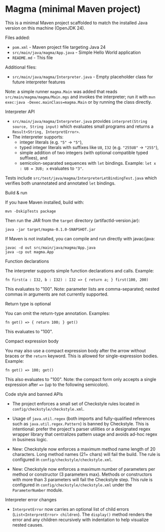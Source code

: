 # Magma (minimal Maven project)

This is a minimal Maven project scaffolded to match the installed Java version on this machine (OpenJDK 24).

Files added:

- `pom.xml` - Maven project file targeting Java 24
- `src/main/java/magma/App.java` - Simple Hello World application
- `README.md` - This file

Additional files:

- `src/main/java/magma/Interpreter.java` - Empty placeholder class for future interpreter features

Note: a simple runner `magma.Main` was added that reads `src/main/magma/magma/Main.mgs` and invokes the interpreter; run it with `mvn exec:java -Dexec.mainClass=magma.Main` or by running the class directly.

Interpreter API

- `src/main/java/magma/Interpreter.java` provides `interpret(String source, String input)` which evaluates small programs and returns a `Result<String, InterpretError>`.
- The interpreter supports:
    - integer literals (e.g. `"5"` -> `"5"`),
    - typed integer literals with suffixes like `U8`, `I32` (e.g. `"255U8"` -> `"255"`),
    - simple addition of two integers (with optional compatible typed suffixes), and
    - semicolon-separated sequences with `let` bindings. Example: `let x : U8 = 3U8; x` evaluates to `"3"`.

Tests include `src/test/java/magma/InterpreterLetBindingTest.java` which verifies both unannotated and annotated `let` bindings.

Build & run

If you have Maven installed, build with:

    mvn -DskipTests package

Then run the JAR from the `target` directory (artifactId-version.jar):

    java -jar target/magma-0.1.0-SNAPSHOT.jar

If Maven is not installed, you can compile and run directly with javac/java:

    javac -d out src/main/java/magma/App.java
    java -cp out magma.App

Function declarations

The interpreter supports simple function declarations and calls. Example:

    fn first(a : I32, b : I32) : I32 => { return a; } first(100, 200)

This evaluates to "100". Note: parameter lists are comma-separated; nested commas in
arguments are not currently supported.

Return type is optional

You can omit the return-type annotation. Examples:

    fn get() => { return 100; } get()

This evaluates to "100".

Compact expression body

You may also use a compact expression body after the arrow without braces or the `return` keyword. This is allowed for single-expression bodies. Example:

    fn get() => 100; get()

This also evaluates to "100". Note: the compact form only accepts a single expression after `=>` (up to the following semicolon).

Code style and banned APIs

- The project enforces a small set of Checkstyle rules located in `config/checkstyle/checkstyle.xml`.
- Usage of `java.util.regex` (both imports and fully-qualified references such as `java.util.regex.Pattern`) is banned by Checkstyle. This is intentional: prefer the project's parser utilities or a designated regex wrapper library that centralizes pattern usage and avoids ad-hoc regex in business logic.

- New: Checkstyle now enforces a maximum method name length of 20 characters. Long method names (21+ chars) will fail the build. The rule is configured in `config/checkstyle/checkstyle.xml`.
 
- New: Checkstyle now enforces a maximum number of parameters per method or constructor (3 parameters max). Methods or constructors with more than 3 parameters will fail the Checkstyle step. This rule is configured in `config/checkstyle/checkstyle.xml` under the `ParameterNumber` module.
 
Interpreter error changes

- `InterpretError` now carries an optional list of child errors (`List<InterpretError> children`). The `display()` method renders the error and any children recursively with indentation to help visualize nested causes.
